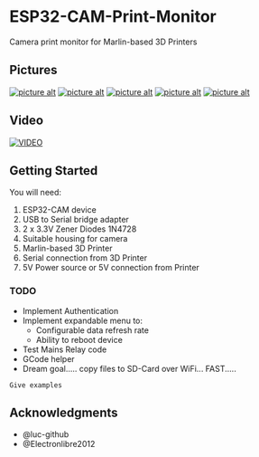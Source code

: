 # ESP32-CAM-Print-Monitor
Camera print monitor for Marlin-based 3D Printers

## Pictures
[![picture alt](https://i.ibb.co/0BXkSBM/IMG-20190727-165736.jpg "Mounted on Ender 3")](https://ibb.co/0BXkSBM)
[![picture alt](https://i.ibb.co/4ZX3y97/IMG-20190727-165721.jpg "Power and serial wires to module")](https://ibb.co/4ZX3y97)
[![picture alt](https://i.ibb.co/71xF6GT/IMG-20190728-092931.jpg "Module with voltage limiting diodes visible")](https://ibb.co/71xF6GT)
[![picture alt](https://i.ibb.co/943KXT8/IMG-20190728-092938.jpg "Module with voltage limiting diodes visible")](https://ibb.co/943KXT8)
[![picture alt](https://i.ibb.co/WxJRKwY/IMG-20190728-092943.jpg "Module with voltage limiting diodes visible")](https://ibb.co/WxJRKwY)

## Video
[![VIDEO](https://img.youtube.com/vi/KHugenK15AQ/0.jpg)](https://www.youtube.com/watch?v=KHugenK15AQ)

## Getting Started

You will need:
1.  ESP32-CAM device
2.  USB to Serial bridge adapter
3.  2 x 3.3V Zener Diodes 1N4728
4.  Suitable housing for camera
5.  Marlin-based 3D Printer
5.  Serial connection from 3D Printer
6.  5V Power source or 5V connection from Printer

### TODO

*  Implement Authentication
*  Implement expandable menu to:
   *  Configurable data refresh rate
   *  Ability to reboot device
*  Test Mains Relay code
*  GCode helper
*  Dream goal..... copy files to SD-Card over WiFi... FAST.....

```
Give examples
```


## Acknowledgments

* @luc-github
* @Electronlibre2012


